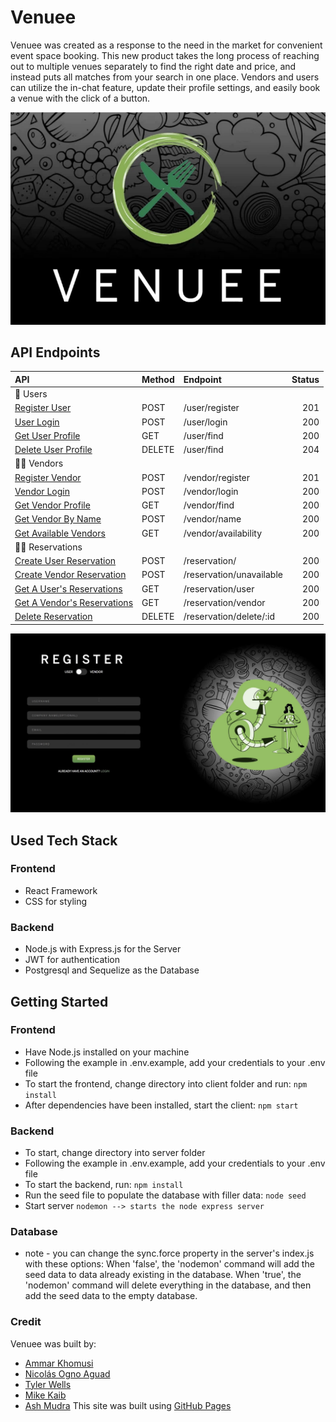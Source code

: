 # Venuee

Venuee was created as a response to the need in the market for convenient event space booking. This new product takes the long process of reaching out to multiple venues separately to find the right date and price, and instead puts all matches from your search in one place. Vendors and users can utilize the in-chat feature, update their profile settings, and easily book a venue with the click of a button.

![venuee main](readmeImgs/main.png)

## API Endpoints

| API                                                  | Method  | Endpoint                           |  Status |
| :--------------------------------------------------- | :------ | :--------------------------------- | ------: |
| 📝 Users                                             |
| [Register User](#registerUser)                       | POST    | /user/register                     |     201 |
| [User Login](#userLogin)                             | POST    | /user/login                        |     200 |
| [Get User Profile](#getUser)                          | GET     | /user/find                          |     200 |
| [Delete User Profile](#deleteUser)                    | DELETE  | /user/find                          |     204 |
| 🧑‍🏫 Vendors                                           |
| [Register Vendor](#registerVendor)                   | POST    | /vendor/register                   |     201 |
| [Vendor Login](#vendorLogin)                         | POST    | /vendor/login                      |     200 |
| [Get Vendor Profile](#getVendorProfile)                | GET     | /vendor/find                        |     200 |
| [Get Vendor By Name](#getVendorByName)               | POST    | /vendor/name                       |     200 |
| [Get Available Vendors](#getAvailableVendors)        | GET     | /vendor/availability               |     200 |
| 🙋‍♀️ Reservations                                      |
| [Create User Reservation](#createUserReservation)    | POST    | /reservation/                      |     200 |
| [Create Vendor Reservation](#createVendorReservation)| POST    | /reservation/unavailable           |     200 |
| [Get A User's Reservations](#getUserReservations)    | GET     | /reservation/user                  |     200 |
| [Get A Vendor's Reservations](#getVendorReservations)| GET     | /reservation/vendor                |     200 |
| [Delete Reservation](#deleteReservationById)         | DELETE  | /reservation/delete/:id            |     200 |

![register](readmeImgs/register.png)
  
## Used Tech Stack
  
### Frontend
- React Framework
- CSS for styling

### Backend
- Node.js with Express.js for the Server
- JWT for authentication
- Postgresql and Sequelize as the Database

## Getting Started

### Frontend
- Have Node.js installed on your machine
- Following the example in .env.example, add your credentials to your .env file
- To start the frontend, change directory into client folder and run:
```npm install```
- After dependencies have been installed, start the client:
```npm start```
### Backend
- To start, change directory into server folder
- Following the example in .env.example, add your credentials to your .env file
- To start the backend, run:
```npm install```
- Run the seed file to populate the database with filler data:
```node seed```
- Start server
```nodemon --> starts the node express server```
### Database
- note - you can change the sync.force property in the server's index.js with these options:
When 'false', the 'nodemon' command will add the seed data to data already existing in the database.
When 'true', the 'nodemon' command will delete everything in the database, and then add the seed data to the empty database.


### Credit
Venuee was built by:
- [Ammar Khomusi]()
- [Nicolás Ogno Aguad]()
- [Tyler Wells]()
- [Mike Kaib]()
- [Ash Mudra](https://github.com/AshMudra)
This site was built using [GitHub Pages](https://pages.github.com/)